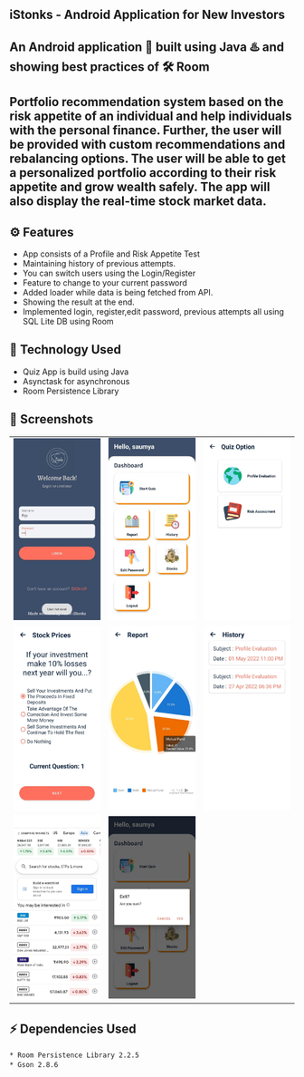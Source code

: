 ## iStonks - Android Application for New Investors
An Android application 📱 built using Java ♨️ and showing best practices of 🛠️ Room
-------------------
Portfolio recommendation system based on the risk appetite of an individual and help individuals with the personal finance. Further, the user will be provided with custom recommendations and rebalancing options. The user will be able to get a personalized portfolio according to their risk appetite and grow wealth safely. The app will also display the real-time stock market data.
------------
## ⚙️ Features
* App consists of a Profile and Risk Appetite Test
* Maintaining history of previous attempts.
* You can switch users using the Login/Register
* Feature to change to your current password
* Added loader while data is being fetched from API.
* Showing the result at the end.
* Implemented login, register,edit password, previous attempts all using SQL Lite DB using Room 

## 🚀 Technology Used

* Quiz App is build using Java
* Asynctask for asynchronous
* Room Persistence Library

## 📸 Screenshots

||||
|:----------------------------------------:|:-----------------------------------------:|:-----------------------------------------: |
| ![Imgur](screenshots/0.jpg) | ![Imgur](screenshots/1.jpg) | ![Imgur](screenshots/2.jpg) |
| ![Imgur](screenshots/3.jpg) | ![Imgur](screenshots/4.jpg) | ![Imgur](screenshots/5.jpg) |
| ![Imgur](screenshots/6.jpg) | ![Imgur](screenshots/8.jpg)  


## ⚡ Dependencies Used
```sh
* Room Persistence Library 2.2.5
* Gson 2.8.6
```
